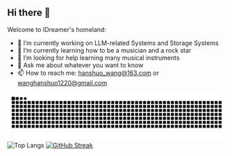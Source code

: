 ## Hi there 👋

Welcome to IDreamer's homeland:

- 🔭 I’m currently working on LLM-related Systems and Storage Systems
- 🌱 I’m currently learning how to be a musician and a rock star
- 🤔 I’m looking for help learning many musical instruments
- 💬 Ask me about whatever you want to know
- 📫 How to reach me: hanshuo_wang@163.com or wanghanshuo1220@gmail.com

![](https://raw.githubusercontent.com/WANGHanshuo1220/wanghanshuo1220/refs/heads/output/github-contribution-grid-snake.svg)
![Top Langs](https://github-readme-stats.vercel.app/api/top-langs/?username=wanghanshuo1220&layout=compact&theme=bear&card_width=400&card_height=300)
[![GitHub Streak](https://github-readme-streak-stats-bay-beta.vercel.app?user=wanghanshuo1220&theme=codestackr&exclude_days=Sun%2CSat&card_width=400&card_height=100)](https://git.io/streak-stats)

